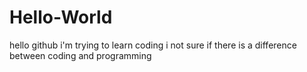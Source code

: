 # Hello-World
hello github
i'm trying to learn coding
i not sure if there is a difference between coding and programming

